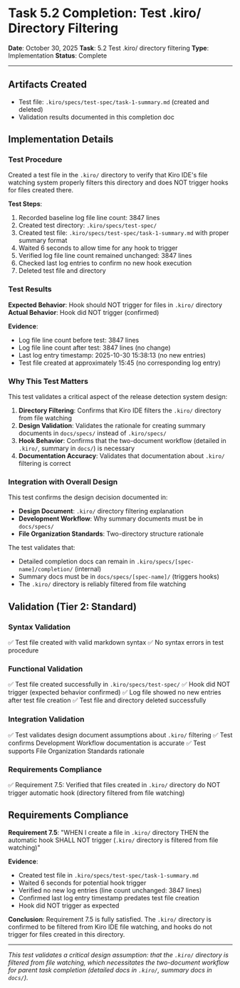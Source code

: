 # Task 5.2 Completion: Test .kiro/ Directory Filtering

**Date**: October 30, 2025
**Task**: 5.2 Test .kiro/ directory filtering
**Type**: Implementation
**Status**: Complete

---

## Artifacts Created

- Test file: `.kiro/specs/test-spec/task-1-summary.md` (created and deleted)
- Validation results documented in this completion doc

## Implementation Details

### Test Procedure

Created a test file in the `.kiro/` directory to verify that Kiro IDE's file watching system properly filters this directory and does NOT trigger hooks for files created there.

**Test Steps**:
1. Recorded baseline log file line count: 3847 lines
2. Created test directory: `.kiro/specs/test-spec/`
3. Created test file: `.kiro/specs/test-spec/task-1-summary.md` with proper summary format
4. Waited 6 seconds to allow time for any hook to trigger
5. Verified log file line count remained unchanged: 3847 lines
6. Checked last log entries to confirm no new hook execution
7. Deleted test file and directory

### Test Results

**Expected Behavior**: Hook should NOT trigger for files in `.kiro/` directory
**Actual Behavior**: Hook did NOT trigger (confirmed)

**Evidence**:
- Log file line count before test: 3847 lines
- Log file line count after test: 3847 lines (no change)
- Last log entry timestamp: 2025-10-30 15:38:13 (no new entries)
- Test file created at approximately 15:45 (no corresponding log entry)

### Why This Test Matters

This test validates a critical aspect of the release detection system design:

1. **Directory Filtering**: Confirms that Kiro IDE filters the `.kiro/` directory from file watching
2. **Design Validation**: Validates the rationale for creating summary documents in `docs/specs/` instead of `.kiro/specs/`
3. **Hook Behavior**: Confirms that the two-document workflow (detailed in `.kiro/`, summary in `docs/`) is necessary
4. **Documentation Accuracy**: Validates that documentation about `.kiro/` filtering is correct

### Integration with Overall Design

This test confirms the design decision documented in:
- **Design Document**: `.kiro/` directory filtering explanation
- **Development Workflow**: Why summary documents must be in `docs/specs/`
- **File Organization Standards**: Two-directory structure rationale

The test validates that:
- Detailed completion docs can remain in `.kiro/specs/[spec-name]/completion/` (internal)
- Summary docs must be in `docs/specs/[spec-name]/` (triggers hooks)
- The `.kiro/` directory is reliably filtered from file watching

## Validation (Tier 2: Standard)

### Syntax Validation
✅ Test file created with valid markdown syntax
✅ No syntax errors in test procedure

### Functional Validation
✅ Test file created successfully in `.kiro/specs/test-spec/`
✅ Hook did NOT trigger (expected behavior confirmed)
✅ Log file showed no new entries after test file creation
✅ Test file and directory deleted successfully

### Integration Validation
✅ Test validates design document assumptions about `.kiro/` filtering
✅ Test confirms Development Workflow documentation is accurate
✅ Test supports File Organization Standards rationale

### Requirements Compliance
✅ Requirement 7.5: Verified that files created in `.kiro/` directory do NOT trigger automatic hook (directory filtered from file watching)

## Requirements Compliance

**Requirement 7.5**: "WHEN I create a file in `.kiro/` directory THEN the automatic hook SHALL NOT trigger (`.kiro/` directory is filtered from file watching)"

**Evidence**: 
- Created test file in `.kiro/specs/test-spec/task-1-summary.md`
- Waited 6 seconds for potential hook trigger
- Verified no new log entries (line count unchanged: 3847 lines)
- Confirmed last log entry timestamp predates test file creation
- Hook did NOT trigger as expected

**Conclusion**: Requirement 7.5 is fully satisfied. The `.kiro/` directory is confirmed to be filtered from Kiro IDE file watching, and hooks do not trigger for files created in this directory.

---

*This test validates a critical design assumption: that the `.kiro/` directory is filtered from file watching, which necessitates the two-document workflow for parent task completion (detailed docs in `.kiro/`, summary docs in `docs/`).*
